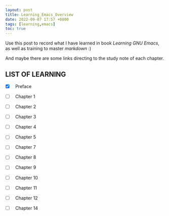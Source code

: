 ```yaml
---
layout: post
title: Learning_Emacs_Overview
date: 2022-09-07 17:57 +0800
tags: [learning,emacs]
toc: true
---
```

Use this post to record what I have learned in book *Learning GNU Emacs*, as well as training to master *markdown* :)

And maybe there are some links directing to the study note of each chapter.
## LIST OF LEARNING
- [x] &nbsp; Preface
- [ ] &nbsp; Chapter 1
- [ ] &nbsp; Chapter 2
- [ ] &nbsp; Chapter 3
- [ ] &nbsp; Chapter 4
- [ ] &nbsp; Chapter 5
- [ ] &nbsp; Chapter 7
- [ ] &nbsp; Chapter 8
- [ ] &nbsp; Chapter 9
- [ ] &nbsp; Chapter 10
- [ ] &nbsp; Chapter 11
- [ ] &nbsp; Chapter 12
- [ ] &nbsp; Chapter 14


